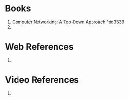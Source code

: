 # Books

1. [Computer Networking: A Top-Down Approach](https://drive.google.com/file/d/1lz50ePDDLie0VFFErXIJDrtoGWdJ6nq9/view?usp=sharing) ^dd3339
2. 


# Web References
1. 


# Video References
1. 


